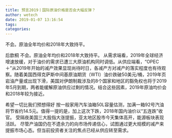 ```yaml
---
title: 预言2019丨国际原油价格是否会大幅反弹？
author: wetech
date: 2019-01-07 13:16:54
tags: 
categories: 
---
```

不会。原油全年均价和2018年大致持平。
<!-- more -->
后歆桐
不会。原油全年均价和2018年大致持平。
从需求端看，2019年全球经济增速放缓，对于油价的需求已遭三大原油机构同时调低。从供应端看，“OPEC＋”从2019年开始的减产效果显现尚待时日，各减产方对减产的落实程度也有待观察。随着美国西得克萨斯中间基原油期货（WTI）油价跌破50美元/桶，2019年页岩油产量或出现下滑，美国对伊朗制裁涉及的8个国家和地区的豁免权也将于2019年5月到期，两者能缓解原油供应过剩的情况。结合这些因素，2019年原油均价会和2018年较为接近。
 
 
希望一切比我们预想得好
按一般家用汽车油箱50L容量估测，加满一箱92号汽油将节省约14.5元。值得一提的是，加上这次下跌，2018年国内油价以“五连跌”收官。
受隔夜美国三大股指大涨提振，亚太地区股市今天集体高开，能源板块表现活跃。
尽管产油国仍在不遗余力的向市场传递信心，试图通过更大规模的减产来提振市场心态。但当前投资者关注的焦点已经从供应转至需求。

